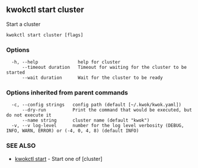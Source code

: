 ## kwokctl start cluster

Start a cluster

```
kwokctl start cluster [flags]
```

### Options

```
  -h, --help               help for cluster
      --timeout duration   Timeout for waiting for the cluster to be started
      --wait duration      Wait for the cluster to be ready
```

### Options inherited from parent commands

```
  -c, --config strings   config path (default [~/.kwok/kwok.yaml])
      --dry-run          Print the command that would be executed, but do not execute it
      --name string      cluster name (default "kwok")
  -v, --v log-level      number for the log level verbosity (DEBUG, INFO, WARN, ERROR) or (-4, 0, 4, 8) (default INFO)
```

### SEE ALSO

* [kwokctl start](kwokctl_start.md)	 - Start one of [cluster]

